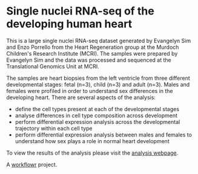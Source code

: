 # Single nuclei RNA-seq of the developing human heart

This is a large single nuclei RNA-seq dataset generated by Evangelyn Sim and Enzo Porrello from the Heart Regeneration group at the Murdoch Children's Research Institute (MCRI). The samples were prepared by Evangelyn Sim and the data was processed and sequenced at the Translational Genomics Unit at MCRI.

The samples are heart biopsies from the left ventricle from three different developmental stages: fetal (n=3), child (n=3) and adult (n=3). Males and females were profiled in order to understand sex differences in the developing heart. There are several aspects of the analysis:

* define the cell types present at each of the developmental stages
* analyse differences in cell type composition across development
* perform differential expression analysis across the developmental trajectory within each cell type
* perform differential expression analysis between males and females to understand how sex plays a role in normal heart development

To view the results of the analysis please visit the [analysis webpage](https://bphipson.github.io/Human_Development_snRNAseq/).



A [workflowr][] project.

[workflowr]: https://github.com/jdblischak/workflowr
